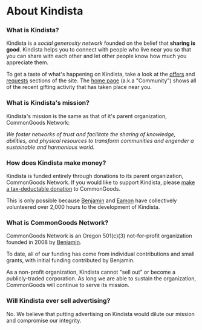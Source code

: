 # About Kindista

### What is Kindista?

Kindista is a _social generosity network_ founded on the belief that
**sharing is good**.
Kindista helps you to connect with people who live near you so
that you can share with each other and let other people know how much
you appreciate them.

To get a taste of what's happening on Kindista, take a look at the
[offers](/offers) and [requests](/requests) sections of the site.
The [home page](/home) (a.k.a "Community") shows all of the recent
gifting activity that has taken place near you.

### What is Kindista's mission?

Kindista's mission is the same as that of it's parent organization, CommonGoods Network:

_We foster networks of trust and facilitate the sharing of knowledge, abilities, and physical resources to transform communities and engender a sustainable and harmonious world._

### How does Kindista make money?

Kindista is funded entirely through donations to its parent organization,
CommonGoods Network. If you would like to support Kindista, please
[make a tax-deductable donation](/donate) to CommonGoods.

This is only possible because [Benjamin](/people/benjamin) and
[Eamon](/people/root) have collectively volunteered over 2,000 hours to
the development of Kindista.

### What is CommonGoods Network?

CommonGoods Network is an Oregon 501(c)(3) not-for-profit organization
founded in 2008 by [Benjamin](/people/benjamin).

To date, all of our funding has come from individual contributions and small grants, with initial funding contributed by Benjamin.

As a non-profit organization, Kindista cannot "sell out" or become a
publicly-traded corporation. As long we are able to sustain the
organization, CommonGoods will continue to serve its mission.

### Will Kindista ever sell advertising?

No. We believe that putting advertising on Kindista would dilute our
mission and compromise our integrity.
